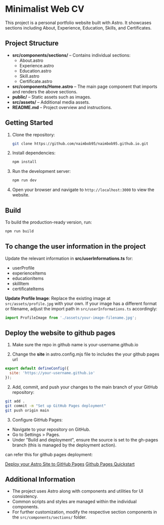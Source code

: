 # Minimalist Web CV

This project is a personal portfolio website built with Astro. It showcases sections including About, Experience, Education, Skills, and Certificates.

## Project Structure

- **src/components/sections/** – Contains individual sections:
  - About.astro
  - Experience.astro
  - Education.astro
  - Skill.astro
  - Certificate.astro
- **src/components/Home.astro** – The main page component that imports and renders the above sections.
- **public/** – Static assets such as images.
- **src/assets/** – Additional media assets.
- **README.md** – Project overview and instructions.


## Getting Started

1. Clone the repository:
   ```bash
   git clone https://github.com/naimbob95/naimbob95.github.io.git
   ```
2. Install dependencies:
   ```bash
   npm install
   ```
3. Run the development server:
   ```bash
   npm run dev
   ```
4. Open your browser and navigate to `http://localhost:3000` to view the website.

## Build

To build the production-ready version, run:
```bash
npm run build
```


## To change the user information in the project

Update the relevant information in **src/userInformations.ts** for:
- userProfile
- experienceItems
- educationItems
- skillItem
- certificateItems

**Update Profile Image**: Replace the existing image at `src/assets/profile.jpg` with your own. If your image has a different format or filename, adjust the import path in `src/userInformations.ts` accordingly:

```typescript
import ProfileImage from './assets/your-image-filename.jpg';
```

## Deploy the website to github pages
1. Make sure the repo in github name is your-username.github.io

2.  Change the **site** in astro.config.mjs file to includes the your github pages url
```javascript
export default defineConfig({
  site: 'https://your-username.github.io'
});
```
2.  Add, commit, and push your changes to the main branch of your GitHub repository:
```bash
git add .
git commit -m "Set up GitHub Pages deployment"
git push origin main
   ```
3. Configure GitHub Pages:

- Navigate to your repository on GitHub.
- Go to Settings > Pages.
- Under "Build and deployment", ensure the source is set to the gh-pages branch (this is managed by the deployment action).

can refer this for github pages deployment:

[Deploy your Astro Site to GitHub Pages](https://docs.astro.build/en/guides/deploy/github/)
[Github Pages Quickstart](https://docs.github.com/en/pages/quickstart)


## Additional Information

- The project uses Astro along with components and utilities for UI consistency.
- Common scripts and styles are managed within the individual components.
- For further customization, modify the respective section components in the `src/components/sections/` folder.
